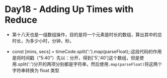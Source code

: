 # Day18 - Adding Up Times with Reduce

- 第十八天也是一组数组操作，目的是将一个元素是时长的数组，算出其中的总时长，为多少小时，分钟，秒。

- const [mins, secs] = timeCode.split(':').map(parseFloat);:这段代码的作用是将时间戳（“5:40”）先以：分开，得到['5','40']这个数组，但是使用.split(':')分开的两项分别都是字符串，然后使用`.map(parseFloat)`将这两个字符串转换为 float 类型
